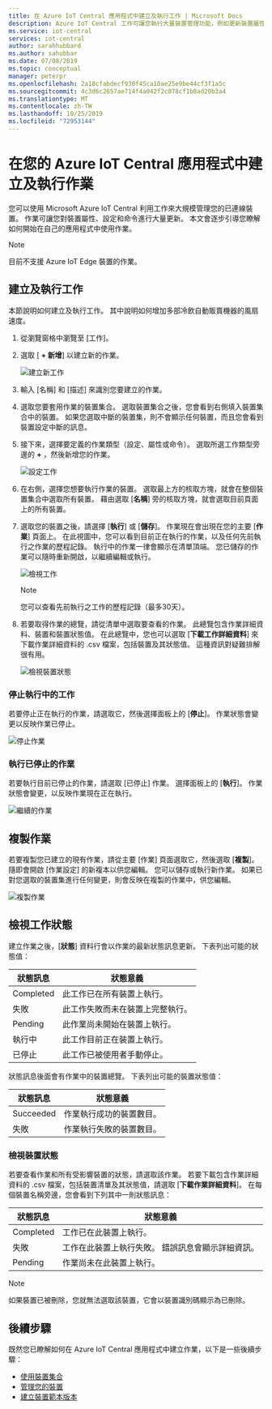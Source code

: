 ```yaml
---
title: 在 Azure IoT Central 應用程式中建立及執行工作 | Microsoft Docs
description: Azure IoT Central 工作可讓您執行大量裝置管理功能，例如更新裝置屬性、設定或執行命令。
ms.service: iot-central
services: iot-central
author: sarahhubbard
ms.author: sahubbar
ms.date: 07/08/2019
ms.topic: conceptual
manager: peterpr
ms.openlocfilehash: 2a18cfabdecf930f45ca10ae25e9be44cf3f1a5c
ms.sourcegitcommit: 4c3d6c2657ae714f4a042f2c078cf1b0ad20b3a4
ms.translationtype: MT
ms.contentlocale: zh-TW
ms.lasthandoff: 10/25/2019
ms.locfileid: "72953144"
---
```

# <a name="create-and-run-a-job-in-your-azure-iot-central-application"></a>在您的 Azure IoT Central 應用程式中建立及執行作業

您可以使用 Microsoft Azure IoT Central 利用工作來大規模管理您的已連線裝置。 作業可讓您對裝置屬性、設定和命令進行大量更新。 本文會逐步引導您瞭解如何開始在自己的應用程式中使用作業。

> [!NOTE] 
> 目前不支援 Azure IoT Edge 裝置的作業。 

## <a name="create-and-run-a-job"></a>建立及執行工作

本節說明如何建立及執行工作。 其中說明如何增加多部冷飲自動販賣機器的風扇速度。

1. 從瀏覽窗格中瀏覽至 [工作]。

2. 選取 [ **+ 新增**] 以建立新的作業。

    ![建立新工作](./media/howto-run-a-job/createnewjob.png)

3. 輸入 [名稱] 和 [描述] 來識別您要建立的作業。

4. 選取您要套用作業的裝置集合。 選取裝置集合之後，您會看到右側填入裝置集合中的裝置。 如果您選取中斷的裝置集，則不會顯示任何裝置，而且您會看到裝置設定中斷的訊息。

5. 接下來，選擇要定義的作業類型（設定、屬性或命令）。 選取所選工作類型旁邊的 **+** ，然後新增您的作業。

    ![設定工作](./media/howto-run-a-job/configurejob.png)

6. 在右側，選擇您想要執行作業的裝置。 選取最上方的核取方塊，就會在整個裝置集合中選取所有裝置。 藉由選取 [**名稱**] 旁的核取方塊，就會選取目前頁面上的所有裝置。

7. 選取您的裝置之後，請選擇 [**執行**] 或 [**儲存**]。 作業現在會出現在您的主要 [**作業**] 頁面上。 在此視圖中，您可以看到目前正在執行的作業，以及任何先前執行之作業的歷程記錄。 執行中的作業一律會顯示在清單頂端。 您已儲存的作業可以隨時重新開啟，以繼續編輯或執行。

    ![檢視工作](./media/howto-run-a-job/viewjob.png)

    > [!NOTE]
    > 您可以查看先前執行之工作的歷程記錄（最多30天）。

8. 若要取得作業的總覽，請從清單中選取要查看的作業。 此總覽包含作業詳細資料、裝置和裝置狀態值。 在此總覽中，您也可以選取 [**下載工作詳細資料**] 來下載作業詳細資料的 .csv 檔案，包括裝置及其狀態值。 這種資訊對疑難排解很有用。

    ![檢視裝置狀態](./media/howto-run-a-job/downloaddetails.png)

### <a name="stop-a-running-job"></a>停止執行中的工作

若要停止正在執行的作業，請選取它，然後選擇面板上的 [**停止**]。 作業狀態會變更以反映作業已停止。

   ![停止作業](./media/howto-run-a-job/stopjob.png)

### <a name="run-a-stopped-job"></a>執行已停止的作業

若要執行目前已停止的作業，請選取 [已停止] 作業。 選擇面板上的 [**執行**]。 作業狀態會變更，以反映作業現在正在執行。

   ![繼續的作業](./media/howto-run-a-job/resumejob.png)

## <a name="copy-a-job"></a>複製作業

若要複製您已建立的現有作業，請從主要 [作業] 頁面選取它，然後選取 [**複製**]。 隨即會開啟 [作業設定] 的新複本以供您編輯。 您可以儲存或執行新作業。 如果已對您選取的裝置集進行任何變更，則會反映在複製的作業中，供您編輯。

   ![複製作業](./media/howto-run-a-job/copyjob.png)

## <a name="view-the-job-status"></a>檢視工作狀態

建立作業之後，[**狀態**] 資料行會以作業的最新狀態訊息更新。 下表列出可能的狀態值：

| 狀態訊息       | 狀態意義                                          |
| -------------------- | ------------------------------------------------------- |
| Completed            | 此工作已在所有裝置上執行。              |
| 失敗               | 此工作失敗而未在裝置上完整執行。  |
| Pending              | 此作業尚未開始在裝置上執行。         |
| 執行中              | 此工作目前正在裝置上執行。             |
| 已停止              | 此工作已被使用者手動停止。           |

狀態訊息後面會有作業中的裝置總覽。 下表列出可能的裝置狀態值：

| 狀態訊息       | 狀態意義                                                     |
| -------------------- | ------------------------------------------------------------------ |
| Succeeded            | 作業執行成功的裝置數目。       |
| 失敗               | 作業執行失敗的裝置數目。       |

### <a name="view-the-device-status"></a>檢視裝置狀態

若要查看作業和所有受影響裝置的狀態，請選取該作業。 若要下載包含作業詳細資料的 .csv 檔案，包括裝置清單及其狀態值，請選取 [**下載作業詳細資料**]。 在每個裝置名稱旁邊，您會看到下列其中一則狀態訊息：

| 狀態訊息       | 狀態意義                                                                |
| -------------------- | ----------------------------------------------------------------------------- |
| Completed            | 工作已在此裝置上執行。                                     |
| 失敗               | 工作在此裝置上執行失敗。 錯誤訊息會顯示詳細資訊。  |
| Pending              | 作業尚未在此裝置上執行。                                   |

> [!NOTE]
> 如果裝置已被刪除，您就無法選取該裝置，它會以裝置識別碼顯示為已刪除。

## <a name="next-steps"></a>後續步驟

既然您已瞭解如何在 Azure IoT Central 應用程式中建立作業，以下是一些後續步驟：

- [使用裝置集合](howto-use-device-sets.md)
- [管理您的裝置](howto-manage-devices.md)
- [建立裝置範本版本](howto-version-device-template.md)
